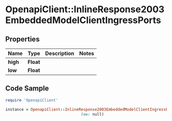 # OpenapiClient::InlineResponse2003EmbeddedModelClientIngressPorts

## Properties

Name | Type | Description | Notes
------------ | ------------- | ------------- | -------------
**high** | **Float** |  | 
**low** | **Float** |  | 

## Code Sample

```ruby
require 'OpenapiClient'

instance = OpenapiClient::InlineResponse2003EmbeddedModelClientIngressPorts.new(high: null,
                                 low: null)
```


